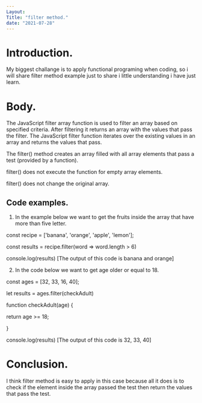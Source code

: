 ```yaml
---
Layout: 
Title: "filter method."
date: "2021-07-28"
---
```


# Introduction.

My biggest challange is to apply functional programing when coding, so i will share filter method example just to share i little understanding i have just learn.

# Body.

The JavaScript filter array function is used to filter an array based on specified criteria. After filtering it returns an array with the values that pass the filter. The JavaScript filter function iterates over the existing values in an array and returns the values that pass.

The filter() method creates an array filled with all array elements that pass a test (provided by a function).

filter() does not execute the function for empty array elements.

filter() does not change the original array.

## Code examples.

1. In the example below we want to get the fruits inside the array that have more than five letter. 

const recipe = ['banana', 'orange', 'apple', 'lemon'];

const results = recipe.filter(word => word.length > 6) 

console.log(results) [The output of this code is banana and orange]


2. In the code below we want to get age older or equal to 18. 

const ages = [32, 33, 16, 40];

let results = ages.filter(checkAdult)  

function checkAdult(age) {

return age >= 18;

}

console.log(results) [The output of this code is  32, 33, 40]


# Conclusion.

I think filter method is easy to apply in this case because all it does is to check if the element inside the array passed the test then return the values that pass the test.

